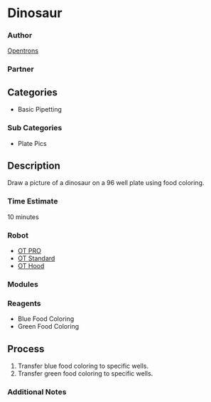 # Dinosaur

### Author
[Opentrons](url)

### Partner

## Categories
* Basic Pipetting

### Sub Categories
* Plate Pics

## Description
Draw a picture of a dinosaur on a 96 well plate using food coloring.

### Time Estimate
10 minutes

### Robot
* [OT PRO](url) 
* [OT Standard](url)
* [OT Hood](url)

### Modules

### Reagents
* Blue Food Coloring
* Green Food Coloring

## Process
1. Transfer blue food coloring to specific wells.
2. Transfer green food coloring to specific wells.

### Additional Notes